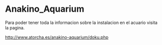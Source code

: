 Anakino_Aquarium
================
Para poder tener toda la informacion sobre la instalacion en el acuario visita la pagina. 


http://www.atorcha.es/anakino-aquarium/doku.php

